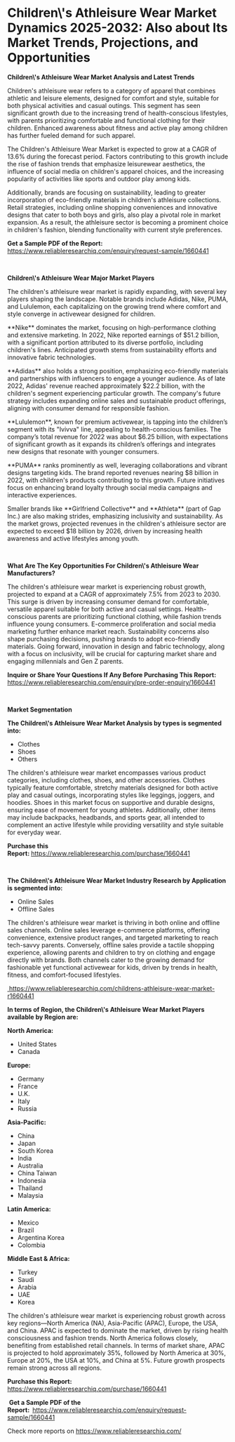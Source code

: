 <p><h1>Children\'s Athleisure Wear Market Dynamics 2025-2032: Also about Its Market Trends, Projections, and Opportunities</h1></p><p><strong>Children\'s Athleisure Wear Market Analysis and Latest Trends</strong></p>
<p><p>Children's athleisure wear refers to a category of apparel that combines athletic and leisure elements, designed for comfort and style, suitable for both physical activities and casual outings. This segment has seen significant growth due to the increasing trend of health-conscious lifestyles, with parents prioritizing comfortable and functional clothing for their children. Enhanced awareness about fitness and active play among children has further fueled demand for such apparel.</p><p>The Children's Athleisure Wear Market is expected to grow at a CAGR of 13.6% during the forecast period. Factors contributing to this growth include the rise of fashion trends that emphasize leisurewear aesthetics, the influence of social media on children's apparel choices, and the increasing popularity of activities like sports and outdoor play among kids. </p><p>Additionally, brands are focusing on sustainability, leading to greater incorporation of eco-friendly materials in children's athleisure collections. Retail strategies, including online shopping conveniences and innovative designs that cater to both boys and girls, also play a pivotal role in market expansion. As a result, the athleisure sector is becoming a prominent choice in children's fashion, blending functionality with current style preferences.</p></p>
<p><strong>Get a Sample PDF of the Report:&nbsp;</strong> <a href="https://www.reliableresearchiq.com/enquiry/request-sample/1660441?utm_campaign=104&utm_medium=2&utm_source=Github&utm_content=ia&utm_term=17012025&utm_id=childrens-athleisure-wear">https://www.reliableresearchiq.com/enquiry/request-sample/1660441</a></p>
<p>&nbsp;</p>
<p><strong>Children\'s Athleisure Wear Major Market Players</strong></p>
<p><p>The children's athleisure wear market is rapidly expanding, with several key players shaping the landscape. Notable brands include Adidas, Nike, PUMA, and Lululemon, each capitalizing on the growing trend where comfort and style converge in activewear designed for children.</p><p>**Nike** dominates the market, focusing on high-performance clothing and extensive marketing. In 2022, Nike reported earnings of $51.2 billion, with a significant portion attributed to its diverse portfolio, including children's lines. Anticipated growth stems from sustainability efforts and innovative fabric technologies.</p><p>**Adidas** also holds a strong position, emphasizing eco-friendly materials and partnerships with influencers to engage a younger audience. As of late 2022, Adidas' revenue reached approximately $22.2 billion, with the children's segment experiencing particular growth. The company's future strategy includes expanding online sales and sustainable product offerings, aligning with consumer demand for responsible fashion.</p><p>**Lululemon**, known for premium activewear, is tapping into the children’s segment with its "Ivivva" line, appealing to health-conscious families. The company’s total revenue for 2022 was about $6.25 billion, with expectations of significant growth as it expands its children’s offerings and integrates new designs that resonate with younger consumers.</p><p>**PUMA** ranks prominently as well, leveraging collaborations and vibrant designs targeting kids. The brand reported revenues nearing $8 billion in 2022, with children's products contributing to this growth. Future initiatives focus on enhancing brand loyalty through social media campaigns and interactive experiences.</p><p>Smaller brands like **Girlfriend Collective** and **Athleta** (part of Gap Inc.) are also making strides, emphasizing inclusivity and sustainability. As the market grows, projected revenues in the children's athleisure sector are expected to exceed $18 billion by 2026, driven by increasing health awareness and active lifestyles among youth.</p></p>
<p>&nbsp;</p>
<p><strong>What Are The Key Opportunities For Children\'s Athleisure Wear Manufacturers?</strong></p>
<p><p>The children's athleisure wear market is experiencing robust growth, projected to expand at a CAGR of approximately 7.5% from 2023 to 2030. This surge is driven by increasing consumer demand for comfortable, versatile apparel suitable for both active and casual settings. Health-conscious parents are prioritizing functional clothing, while fashion trends influence young consumers. E-commerce proliferation and social media marketing further enhance market reach. Sustainability concerns also shape purchasing decisions, pushing brands to adopt eco-friendly materials. Going forward, innovation in design and fabric technology, along with a focus on inclusivity, will be crucial for capturing market share and engaging millennials and Gen Z parents.</p></p>
<p><strong>Inquire or Share Your Questions If Any Before Purchasing This Report:</strong> <a href="https://www.reliableresearchiq.com/enquiry/pre-order-enquiry/1660441?utm_campaign=104&utm_medium=2&utm_source=Github&utm_content=ia&utm_term=17012025&utm_id=childrens-athleisure-wear">https://www.reliableresearchiq.com/enquiry/pre-order-enquiry/1660441</a></p>
<p>&nbsp;</p>
<p><strong>Market Segmentation</strong></p>
<p><strong>The Children\'s Athleisure Wear Market Analysis by types is segmented into:</strong></p>
<p><ul><li>Clothes</li><li>Shoes</li><li>Others</li></ul></p>
<p><p>The children's athleisure wear market encompasses various product categories, including clothes, shoes, and other accessories. Clothes typically feature comfortable, stretchy materials designed for both active play and casual outings, incorporating styles like leggings, joggers, and hoodies. Shoes in this market focus on supportive and durable designs, ensuring ease of movement for young athletes. Additionally, other items may include backpacks, headbands, and sports gear, all intended to complement an active lifestyle while providing versatility and style suitable for everyday wear.</p></p>
<p><strong>Purchase this Report:&nbsp;</strong><a href="https://www.reliableresearchiq.com/purchase/1660441?utm_campaign=104&utm_medium=2&utm_source=Github&utm_content=ia&utm_term=17012025&utm_id=childrens-athleisure-wear">https://www.reliableresearchiq.com/purchase/1660441</a></p>
<p>&nbsp;</p>
<p><strong>The Children\'s Athleisure Wear Market Industry Research by Application is segmented into:</strong></p>
<p><ul><li>Online Sales</li><li>Offline Sales</li></ul></p>
<p><p>The children's athleisure wear market is thriving in both online and offline sales channels. Online sales leverage e-commerce platforms, offering convenience, extensive product ranges, and targeted marketing to reach tech-savvy parents. Conversely, offline sales provide a tactile shopping experience, allowing parents and children to try on clothing and engage directly with brands. Both channels cater to the growing demand for fashionable yet functional activewear for kids, driven by trends in health, fitness, and comfort-focused lifestyles.</p></p>
<p><a href="https://www.reliableresearchiq.com/childrens-athleisure-wear-market-r1660441?utm_campaign=104&utm_medium=2&utm_source=Github&utm_content=ia&utm_term=17012025&utm_id=childrens-athleisure-wear">&nbsp;https://www.reliableresearchiq.com/childrens-athleisure-wear-market-r1660441</a></p>
<p><strong>In terms of Region, the Children\'s Athleisure Wear Market Players available by Region are:</strong></p>
<p>
    <p> <strong> North America: </strong>
        <ul>
            <li>United States</li>
            <li>Canada</li>
        </ul>
        </p> 
    <p> <strong> Europe: </strong>
        <ul>
            <li>Germany</li>
            <li>France</li>
            <li>U.K.</li>
            <li>Italy</li>
            <li>Russia</li>
        </ul>
        </p> 
    <p> <strong> Asia-Pacific: </strong>
        <ul>
            <li>China</li>
            <li>Japan</li>
            <li>South Korea</li>
            <li>India</li>
            <li>Australia</li>
            <li>China Taiwan</li>
            <li>Indonesia</li>
            <li>Thailand</li>
            <li>Malaysia</li>
        </ul>
        </p> 
    <p> <strong> Latin America: </strong>
        <ul>
            <li>Mexico</li>
            <li>Brazil</li>
            <li>Argentina Korea</li>
            <li>Colombia</li>
        </ul>
        </p> 
    <p> <strong> Middle East & Africa: </strong>
        <ul>
            <li>Turkey</li>
            <li>Saudi</li>
            <li>Arabia</li>
            <li>UAE</li>
            <li>Korea</li>
        </ul>
    </p>
    </p>
<p><p>The children's athleisure wear market is experiencing robust growth across key regions—North America (NA), Asia-Pacific (APAC), Europe, the USA, and China. APAC is expected to dominate the market, driven by rising health consciousness and fashion trends. North America follows closely, benefiting from established retail channels. In terms of market share, APAC is projected to hold approximately 35%, followed by North America at 30%, Europe at 20%, the USA at 10%, and China at 5%. Future growth prospects remain strong across all regions.</p></p>
<p><strong>Purchase this Report: </strong><a href="https://www.reliableresearchiq.com/purchase/1660441?utm_campaign=104&utm_medium=2&utm_source=Github&utm_content=ia&utm_term=17012025&utm_id=childrens-athleisure-wear">https://www.reliableresearchiq.com/purchase/1660441</a></p>
<p>&nbsp;<strong>Get a Sample PDF of the Report:&nbsp;&nbsp;</strong><a href="https://www.reliableresearchiq.com/enquiry/request-sample/1660441?utm_campaign=104&utm_medium=2&utm_source=Github&utm_content=ia&utm_term=17012025&utm_id=childrens-athleisure-wear">https://www.reliableresearchiq.com/enquiry/request-sample/1660441</a></p>
<p><strong></strong></p>
<p>Check more reports on <a href="https://www.reliableresearchiq.com/?utm_campaign=104&utm_medium=2&utm_source=Github&utm_content=ia&utm_term=17012025&utm_id=childrens-athleisure-wear">https://www.reliableresearchiq.com/</a></p>